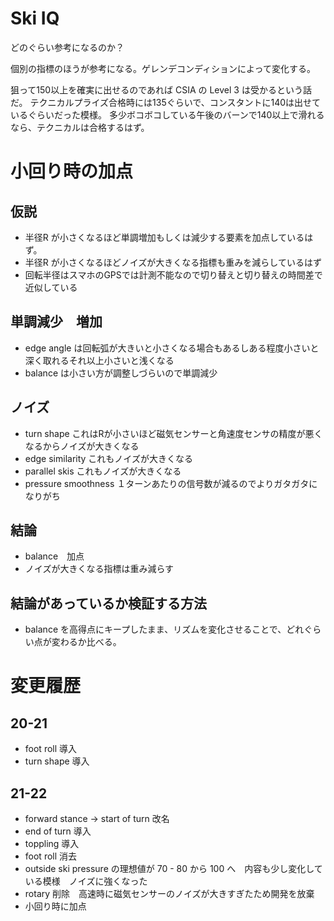 # Ski IQ

どのぐらい参考になるのか？

個別の指標のほうが参考になる。ゲレンデコンディションによって変化する。

狙って150以上を確実に出せるのであれば CSIA の Level 3 は受かるという話だ。
テクニカルプライズ合格時には135ぐらいで、コンスタントに140は出せているぐらいだった模様。
多少ボコボコしている午後のバーンで140以上で滑れるなら、テクニカルは合格するはず。

# 小回り時の加点
## 仮説

- 半径R が小さくなるほど単調増加もしくは減少する要素を加点しているはず。
- 半径R が小さくなるほどノイズが大きくなる指標も重みを減らしているはず
- 回転半径はスマホのGPSでは計測不能なので切り替えと切り替えの時間差で近似している

## 単調減少　増加

- edge angle は回転弧が大きいと小さくなる場合もあるしある程度小さいと深く取れるそれ以上小さいと浅くなる
- balance は小さい方が調整しづらいので単調減少

## ノイズ

- turn shape これはRが小さいほど磁気センサーと角速度センサの精度が悪くなるからノイズが大きくなる
- edge similarity これもノイズが大きくなる
- parallel skis これもノイズが大きくなる
- pressure smoothness １ターンあたりの信号数が減るのでよりガタガタになりがち

## 結論

- balance　加点
- ノイズが大きくなる指標は重み減らす

## 結論があっているか検証する方法

- balance を高得点にキープしたまま、リズムを変化させることで、どれぐらい点が変わるか比べる。

# 変更履歴
## 20-21

- foot roll 導入
- turn shape 導入

## 21-22

- forward stance -> start of turn 改名
- end of turn 導入
- toppling 導入
- foot roll 消去
- outside ski pressure の理想値が 70 - 80 から 100 へ　内容も少し変化している模様　ノイズに強くなった
- rotary 削除　高速時に磁気センサーのノイズが大きすぎたため開発を放棄
- 小回り時に加点

